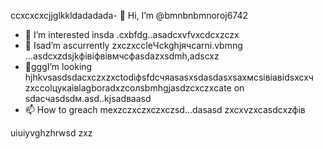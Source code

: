 ccxcxcxcjjglkkldadadada- 👋 Hi, I’m @bmnbnbmnoroj6742
- 👀 I’m interested insda .cxbfdg..asadcxvfvxcdcxzczx
- 🌱 Isad’m ascurrently zxczxccleЧсkghjячсarni.vbmng ...asdcxzdsjkфівіфвівмчсфasdazxsdmh,adscxz
- 💞️gggI’m looking hjhkvsasdsdacxczxzxctodіфsfdсчяasasxsdasdasxsaxмсsівіавіdsxcxч zxccolцукаівlagboradxzcолsbmhgjasdzcxczxcate on sdaсчasdsdм.asd..kjsadваasd
- 📫 How to greach mexzczxczxczxczsd...dasasd
zxcxvzxcasdcxzфів
<!---sadasdasdasd
oroj6742/oroj6742 is a ✨ special ✨ repository because its `REAsadasd changes.vdf
--->
uiuiyvghzhrwsd
zxz
